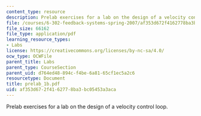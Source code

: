 ```yaml
---
content_type: resource
description: Prelab exercises for a lab on the design of a velocity control loop.
file: /courses/6-302-feedback-systems-spring-2007/af353d672f4162778ba3bc05453a3aca_prelab_1b.pdf
file_size: 66162
file_type: application/pdf
learning_resource_types:
- Labs
license: https://creativecommons.org/licenses/by-nc-sa/4.0/
ocw_type: OCWFile
parent_title: Labs
parent_type: CourseSection
parent_uid: d764ed48-894c-f4be-6a81-65cf1ec5a2c6
resourcetype: Document
title: prelab_1b.pdf
uid: af353d67-2f41-6277-8ba3-bc05453a3aca
---
```

Prelab exercises for a lab on the design of a velocity control loop.